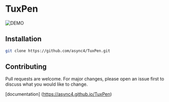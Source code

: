 # TuxPen

![DEMO](blob:https://imgur.com/d96fa83a-3013-4842-9b29-1641076b45cd)

## Installation
``` bash
git clone https://github.com/async4/TuxPen.git
```

## Contributing
Pull requests are welcome. For major changes, please open an issue first to discuss what you would like to change.

[documentation] (https://async4.github.io/TuxPen)
